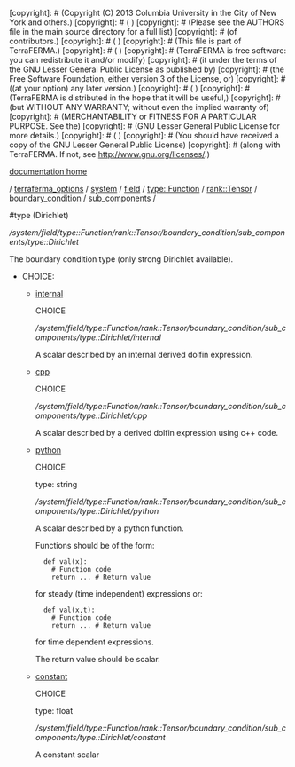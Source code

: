 [copyright]: # (Copyright (C) 2013 Columbia University in the City of New York and others.)
[copyright]: # ( )
[copyright]: # (Please see the AUTHORS file in the main source directory for a full list)
[copyright]: # (of contributors.)
[copyright]: # ( )
[copyright]: # (This file is part of TerraFERMA.)
[copyright]: # ( )
[copyright]: # (TerraFERMA is free software: you can redistribute it and/or modify)
[copyright]: # (it under the terms of the GNU Lesser General Public License as published by)
[copyright]: # (the Free Software Foundation, either version 3 of the License, or)
[copyright]: # ((at your option) any later version.)
[copyright]: # ( )
[copyright]: # (TerraFERMA is distributed in the hope that it will be useful,)
[copyright]: # (but WITHOUT ANY WARRANTY; without even the implied warranty of)
[copyright]: # (MERCHANTABILITY or FITNESS FOR A PARTICULAR PURPOSE. See the)
[copyright]: # (GNU Lesser General Public License for more details.)
[copyright]: # ( )
[copyright]: # (You should have received a copy of the GNU Lesser General Public License)
[copyright]: # (along with TerraFERMA. If not, see <http://www.gnu.org/licenses/>.)

[documentation home](https://github.com/terraferma/terraferma/wiki/Documentation)

/ [terraferma_options](../../../../../../../terraferma_options.md) / [system](../../../../../../system.md) / [field](../../../../../field.md) / [type::Function](../../../../type__Function.md) / [rank::Tensor](../../../rank__Tensor.md) / [boundary_condition](../../boundary_condition.md) / [sub_components](../sub_components.md) /

#type (Dirichlet)

*/system/field/type::Function/rank::Tensor/boundary_condition/sub_components/type::Dirichlet*

The boundary condition type (only strong Dirichlet available).

* CHOICE:
    * [internal](type__Dirichlet/internal.md "child")

        CHOICE 

        */system/field/type::Function/rank::Tensor/boundary_condition/sub_components/type::Dirichlet/internal*

        A scalar described by an internal derived dolfin expression.

    * [cpp](type__Dirichlet/cpp.md "child")

        CHOICE 

        */system/field/type::Function/rank::Tensor/boundary_condition/sub_components/type::Dirichlet/cpp*

        A scalar described by a derived dolfin expression using c++ code.

    * [python](type__Dirichlet/python.md "child")

        CHOICE 

        type: string

        */system/field/type::Function/rank::Tensor/boundary_condition/sub_components/type::Dirichlet/python*

        A scalar described by a python function.
        
        Functions should be of the form:
        
            def val(x):
              # Function code
              return ... # Return value
        
         for steady (time independent) expressions or:
        
            def val(x,t):
              # Function code
              return ... # Return value
        
         for time dependent expressions.
        
        The return value should be scalar.

    * [constant](type__Dirichlet/constant.md "child")

        CHOICE 

        type: float

        */system/field/type::Function/rank::Tensor/boundary_condition/sub_components/type::Dirichlet/constant*

        A constant scalar

[autogenerated]: # (This file was automatically generated from the schema file:/home/cwilson/repos/github/TerraFERMA/TerraFERMA/buckettools/schemas/function.rng.)

